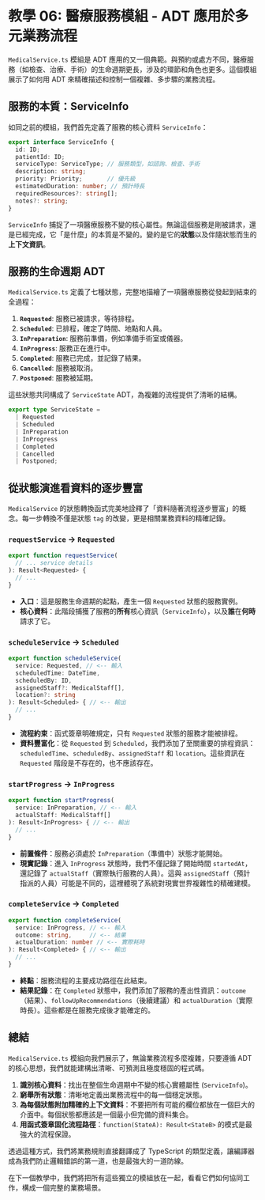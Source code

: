# 教學 06: 醫療服務模組 - ADT 應用於多元業務流程

`MedicalService.ts` 模組是 ADT 應用的又一個典範。與預約或處方不同，醫療服務（如檢查、治療、手術）的生命週期更長，涉及的環節和角色也更多。這個模組展示了如何用 ADT 來精確描述和控制一個複雜、多步驟的業務流程。

## 服務的本質：ServiceInfo

如同之前的模組，我們首先定義了服務的核心資料 `ServiceInfo`：

```typescript
export interface ServiceInfo {
  id: ID;
  patientId: ID;
  serviceType: ServiceType; // 服務類型，如諮詢、檢查、手術
  description: string;
  priority: Priority;       // 優先級
  estimatedDuration: number; // 預計時長
  requiredResources?: string[];
  notes?: string;
}
```

`ServiceInfo` 捕捉了一項醫療服務不變的核心屬性。無論這個服務是剛被請求，還是已經完成，它「是什麼」的本質是不變的。變的是它的**狀態**以及伴隨狀態而生的**上下文資訊**。

## 服務的生命週期 ADT

`MedicalService.ts` 定義了七種狀態，完整地描繪了一項醫療服務從發起到結束的全過程：

1.  **`Requested`**: 服務已被請求，等待排程。
2.  **`Scheduled`**: 已排程，確定了時間、地點和人員。
3.  **`InPreparation`**: 服務前準備，例如準備手術室或儀器。
4.  **`InProgress`**: 服務正在進行中。
5.  **`Completed`**: 服務已完成，並記錄了結果。
6.  **`Cancelled`**: 服務被取消。
7.  **`Postponed`**: 服務被延期。

這些狀態共同構成了 `ServiceState` ADT，為複雜的流程提供了清晰的結構。

```typescript
export type ServiceState = 
  | Requested
  | Scheduled
  | InPreparation
  | InProgress
  | Completed
  | Cancelled
  | Postponed;
```

## 從狀態演進看資料的逐步豐富

`MedicalService` 的狀態轉換函式完美地詮釋了「資料隨著流程逐步豐富」的概念。每一步轉換不僅是狀態 `tag` 的改變，更是相關業務資料的精確記錄。

### `requestService` -> `Requested`

```typescript
export function requestService(
  // ... service details
): Result<Requested> {
  // ...
}
```

-   **入口**：這是服務生命週期的起點，產生一個 `Requested` 狀態的服務實例。
-   **核心資料**：此階段捕獲了服務的**所有**核心資訊（`ServiceInfo`），以及**誰**在**何時**請求了它。

### `scheduleService` -> `Scheduled`

```typescript
export function scheduleService(
  service: Requested, // <-- 輸入
  scheduledTime: DateTime,
  scheduledBy: ID,
  assignedStaff?: MedicalStaff[],
  location?: string
): Result<Scheduled> { // <-- 輸出
  // ...
}
```

-   **流程約束**：函式簽章明確規定，只有 `Requested` 狀態的服務才能被排程。
-   **資料豐富化**：從 `Requested` 到 `Scheduled`，我們添加了至關重要的排程資訊：`scheduledTime`、`scheduledBy`、`assignedStaff` 和 `location`。這些資訊在 `Requested` 階段是不存在的，也不應該存在。

### `startProgress` -> `InProgress`

```typescript
export function startProgress(
  service: InPreparation, // <-- 輸入
  actualStaff: MedicalStaff[]
): Result<InProgress> { // <-- 輸出
  // ...
}
```

-   **前置條件**：服務必須處於 `InPreparation`（準備中）狀態才能開始。
-   **現實記錄**：進入 `InProgress` 狀態時，我們不僅記錄了開始時間 `startedAt`，還記錄了 `actualStaff`（實際執行服務的人員）。這與 `assignedStaff`（預計指派的人員）可能是不同的，這裡體現了系統對現實世界複雜性的精確建模。

### `completeService` -> `Completed`

```typescript
export function completeService(
  service: InProgress, // <-- 輸入
  outcome: string,     // <-- 結果
  actualDuration: number // <-- 實際耗時
): Result<Completed> { // <-- 輸出
  // ...
}
```

-   **終點**：服務流程的主要成功路徑在此結束。
-   **結果記錄**：在 `Completed` 狀態中，我們添加了服務的產出性資訊：`outcome`（結果）、`followUpRecommendations`（後續建議）和 `actualDuration`（實際時長）。這些都是在服務完成後才能確定的。

## 總結

`MedicalService.ts` 模組向我們展示了，無論業務流程多麼複雜，只要遵循 ADT 的核心思想，我們就能建構出清晰、可預測且極度穩固的程式碼。

1.  **識別核心資料**：找出在整個生命週期中不變的核心實體屬性 (`ServiceInfo`)。
2.  **窮舉所有狀態**：清晰地定義出業務流程中的每一個穩定狀態。
3.  **為每個狀態附加精確的上下文資料**：不要把所有可能的欄位都放在一個巨大的介面中。每個狀態都應該是一個最小但完備的資料集合。
4.  **用函式簽章固化流程路徑**：`function(StateA): Result<StateB>` 的模式是最強大的流程保證。

透過這種方式，我們將業務規則直接翻譯成了 TypeScript 的類型定義，讓編譯器成為我們防止邏輯錯誤的第一道，也是最強大的一道防線。

在下一個教學中，我們將把所有這些獨立的模組放在一起，看看它們如何協同工作，構成一個完整的業務場景。
